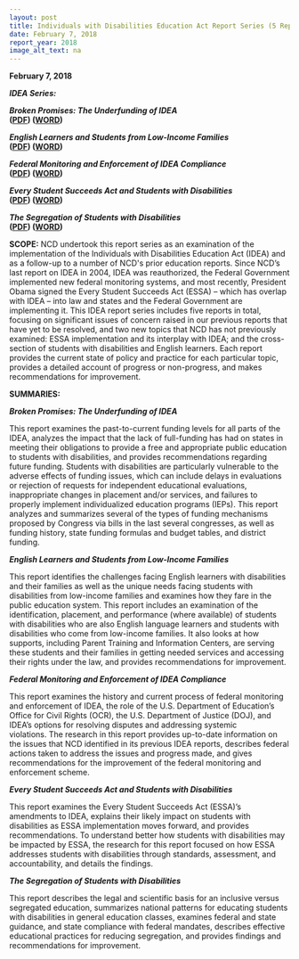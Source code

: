 ```yaml
---
layout: post
title: Individuals with Disabilities Education Act Report Series (5 Report Briefs)
date: February 7, 2018
report_year: 2018
image_alt_text: na
---
```

**February 7, 2018**

***IDEA Series:*** 

***Broken Promises: The Underfunding of IDEA* \
([PDF](https://ncd.gov/sites/default/files/NCD_BrokenPromises_508.pdf)) ([WORD](https://ncd.gov/sites/default/files/NCD_BrokenPromises_Interior.docx))**

***English Learners and Students from Low-Income Families*** \
**([PDF](https://ncd.gov/sites/default/files/NCD_EnglishLanguageLearners_508.pdf)) ([WORD](https://ncd.gov/sites/default/files/NCD_EnglishLanguageLearners_Interior.docx))**

***Federal Monitoring and Enforcement of IDEA Compliance*** \
**([PDF](https://ncd.gov/sites/default/files/NCD_Monitoring-Enforcement_Accessible.pdf)) ([WORD](https://ncd.gov/sites/default/files/NCD_Monitoring-Enforcement_Accessible_0.docx))**

***Every Student Succeeds Act and Students with Disabilities*** \
**([PDF](https://ncd.gov/sites/default/files/NCD_ESSA-SWD_Accessible.pdf)) ([WORD](https://ncd.gov/sites/default/files/NCD_ESSA-SWD_Accessible.docx))**

***The Segregation of Students with Disabilities*** \
**([PDF](https://ncd.gov/sites/default/files/NCD_Segregation-SWD_508.pdf)) ([WORD](https://ncd.gov/sites/default/files/NCD_Segregation_SWD_Interior_1.docx))**

**SCOPE:** NCD undertook this report series as an examination of the implementation of the Individuals with Disabilities Education Act (IDEA) and as a follow-up to a number of NCD's prior education reports. Since NCD’s last report on IDEA in 2004, IDEA was reauthorized, the Federal Government implemented new federal monitoring systems, and most recently, President Obama signed the Every Student Succeeds Act (ESSA) – which has overlap with IDEA – into law and states and the Federal Government are implementing it. This IDEA report series includes five reports in total, focusing on significant issues of concern raised in our previous reports that have yet to be resolved, and two new topics that NCD has not previously examined: ESSA implementation and its interplay with IDEA; and the cross-section of students with disabilities and English learners. Each report provides the current state of policy and practice for each particular topic, provides a detailed account of progress or non-progress, and makes recommendations for improvement. 

**SUMMARIES:**

***Broken Promises: The Underfunding of IDEA***

This report examines the past-to-current funding levels for all parts of the IDEA, analyzes the impact that the lack of full-funding has had on states in meeting their obligations to provide a free and appropriate public education to students with disabilities, and provides recommendations regarding future funding. Students with disabilities are particularly vulnerable to the adverse effects of funding issues, which can include delays in evaluations or rejection of requests for independent educational evaluations, inappropriate changes in placement and/or services, and failures to properly implement individualized education programs (IEPs). This report analyzes and summarizes several of the types of funding mechanisms proposed by Congress via bills in the last several congresses, as well as funding history, state funding formulas and budget tables, and district funding.

***English Learners and Students from Low-Income Families***

This report identifies the challenges facing English learners with disabilities and their families as well as the unique needs facing students with disabilities from low-income families and examines how they fare in the public education system. This report includes an examination of the identification, placement, and performance (where available) of students with disabilities who are also English language learners and students with disabilities who come from low-income families. It also looks at how supports, including Parent Training and Information Centers, are serving these students and their families in getting needed services and accessing their rights under the law, and provides recommendations for improvement.

***Federal Monitoring and Enforcement of IDEA Compliance***

This report examines the history and current process of federal monitoring and enforcement of IDEA, the role of the U.S. Department of Education’s Office for Civil Rights (OCR), the U.S. Department of Justice (DOJ), and IDEA’s options for resolving disputes and addressing systemic violations. The research in this report provides up-to-date information on the issues that NCD identified in its previous IDEA reports, describes federal actions taken to address the issues and progress made, and gives recommendations for the improvement of the federal monitoring and enforcement scheme.

***Every Student Succeeds Act and Students with Disabilities***

This report examines the Every Student Succeeds Act (ESSA)’s amendments to IDEA, explains their likely impact on students with disabilities as ESSA implementation moves forward, and provides recommendations. To understand better how students with disabilities may be impacted by ESSA, the research for this report focused on how ESSA addresses students with disabilities through standards, assessment, and accountability, and details the findings.

***The Segregation of Students with Disabilities***

This report describes the legal and scientific basis for an inclusive versus segregated education, summarizes national patterns for educating students with disabilities in general education classes, examines federal and state guidance, and state compliance with federal mandates, describes effective educational practices for reducing segregation, and provides findings and recommendations for improvement.